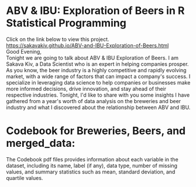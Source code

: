 # ABV & IBU: Exploration of Beers in R Statistical Programming
Click on the link below to view this project.  
https://sakavakiv.github.io/ABV-and-IBU-Exploration-of-Beers.html   
Good Evening,  
Tonight we are going to talk about ABV & IBU Exploration of Beers. I am Sakava Kiv, a Data Scientist who is an expert in helping companies prosper. As you know, the beer industry is a highly competitive and rapidly evolving market, with a wide range of factors that can impact a company's success. I specialize in leveraging data science to help companies or businesses make more informed decisions, drive innovation, and stay ahead of their respective industries. Tonight, I'd like to share with you some insights I have gathered from a year's worth of data analysis on the breweries and beer industry and what I discovered about the relationship between ABV and IBU. 

# Codebook for Breweries, Beers, and merged_data:
The Codebook pdf files provides information about each variable in the dataset, including its name, label (if any), data type, number of missing values, and summary statistics such as mean, standard deviation, and quartile values.


